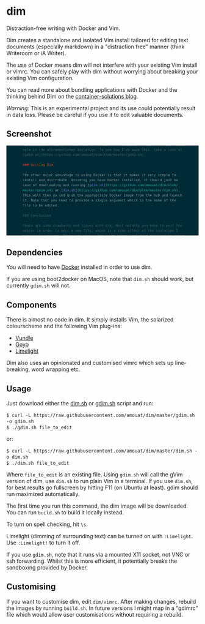 dim
===

Distraction-free writing with Docker and Vim.

Dim creates a standalone and isolated Vim install tailored for editing text
documents (especially markdown) in a "distraction free" manner (think Writeroom
or iA Writer).

The use of Docker means dim will not interfere with your existing Vim install or
vimrc. You can safely play with dim without worrying about breaking your
existing Vim configuration.

You can read more about bundling applications with Docker and the thinking
behind Dim on the [container-solutions blog](http://container-solutions.com/2014/10/wrapping-desktop-apps-docker/).

*Warning:* This is an experimental project and its use could potentially result
in data loss. Please be careful if you use it to edit valuable documents.

## Screenshot

![gDim screenshot](https://raw.githubusercontent.com/amouat/dim/master/screenshots/gdim_cropped.png "gDim Screenshot")

## Dependencies

You will need to have [Docker](http://docker.com) installed in order to use dim.

If you are using boot2docker on MacOS, note that `dim.sh` should work, but 
currently `gdim.sh` will not.

## Components

There is almost no code in dim. It simply installs Vim, the solarized
colourscheme and the following Vim plug-ins:

 - [Vundle](https://github.com/gmarik/Vundle.vim)
 - [Goyo](https://github.com/junegunn/goyo.vim)
 - [Limelight](https://github.com/junegunn/limelight.vim)

Dim also uses an opinionated and customised vimrc which sets up line-breaking,
word wrapping etc.

## Usage

Just download either the [dim.sh](https://raw.githubusercontent.com/amouat/dim/master/dim.sh) or [gdim.sh](https://raw.githubusercontent.com/amouat/dim/master/dim.sh) script and run:

    $ curl -L https://raw.githubusercontent.com/amouat/dim/master/gdim.sh -o gdim.sh
    $ ./gdim.sh file_to_edit

or:

    $ curl -L https://raw.githubusercontent.com/amouat/dim/master/dim.sh -o dim.sh
    $ ./dim.sh file_to_edit

Where `file_to_edit` is an existing file. Using `gdim.sh` will call the gVim
version of dim, use `dim.sh` to run plain Vim in a terminal. If you use
`dim.sh`, for best results go fullscreen by hitting F11 (on Ubuntu at least).
gdim should run maximized automatically.

The first time you run this command, the dim image will be downloaded. You can
run `build.sh` to build it locally instead.

To turn on spell checking, hit `\s`. 

Limelight (dimming of surrounding text) can be turned on with `:Limelight`. Use
`:Limelight!` to turn it off.

If you use `gdim.sh`, note that it runs via a mounted X11 socket, not VNC or ssh
forwarding. Whilst this is more efficient, it potentially breaks the sandboxing
provided by Docker.

## Customising

If you want to customise dim, edit `dim/vimrc`. After making changes, rebuild
the images by running `build.sh`. In future versions I might map in a "gdimrc"
file which would allow user customisations without requiring a rebuild.
